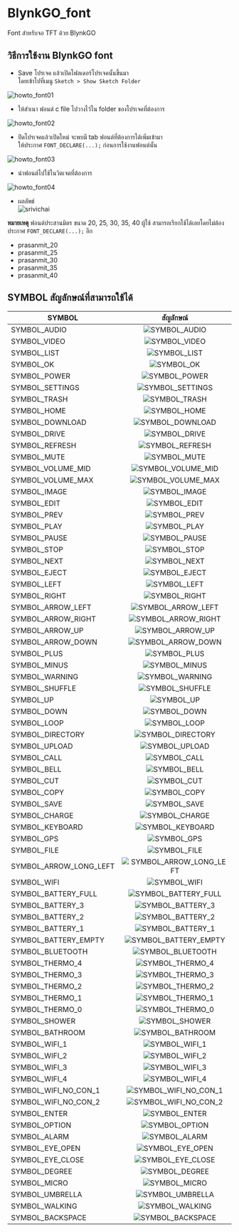 # BlynkGO_font
Font สำหรับจอ TFT ด้วย BlynkGO  

## วิธีการใช้งาน BlynkGO font
- Save โปรเจค แล้วเปิดโฟลเดอร์โปรเจคนั้นขึ้นมา  
โดยเข้าไปที่เมนู `Sketch > Show Sketch Folder`  
  
![howto_font01](https://raw.githubusercontent.com/BlynkGO/BlynkGO_font/master/images/howto_font01.png)

- ให้สำเนา  ฟอนต์ c file ไปวางไว้ใน folder ของโปรเจคที่ต้องการ 

![howto_font02](https://raw.githubusercontent.com/BlynkGO/BlynkGO_font/master/images/howto_font02.png)
  
- ปิดโปรเจคแล้วเปิดใหม่ จะพบมี tab ฟอนต์ที่ต้องการได้เพิ่มเข้ามา  
ให้ประกาศ `FONT_DECLARE(...);` ก่อนการใช้งานฟอนต์นั้น  

![howto_font03](https://raw.githubusercontent.com/BlynkGO/BlynkGO_font/master/images/howto_font03.png)  

- นำฟอนต์ไปใช้ในวิตเจตที่ต้องการ

![howto_font04](https://raw.githubusercontent.com/BlynkGO/BlynkGO_font/master/images/howto_font04.png)  

- ผลลัพธ์    
![srivichai](https://raw.githubusercontent.com/BlynkGO/BlynkGO_font/master/Eng-Thai/srivichai/srivichai_40.png) 

**หมายเหตุ** 
ฟอนต์ประสานมิตร ขนาด 20, 25, 30, 35, 40
ผู้ใช้ สามารถเรียกใช้ได้เลยโดยไม่ต้องประกาศ `FONT_DECLARE(...);` อีก
- prasanmit_20 
- prasanmit_25 
- prasanmit_30 
- prasanmit_35 
- prasanmit_40 

  
## SYMBOL สัญลักษณ์ที่สามารถใช้ได้  
|    SYMBOL              |    สัญลักษณ์                                                    |
| -------------          |      :---:                                                     |
| SYMBOL_AUDIO           | ![SYMBOL_AUDIO](./images/SYMBOL_AUDIO.png)                     |
| SYMBOL_VIDEO           | ![SYMBOL_VIDEO](./images/SYMBOL_VIDEO.png)                     |
| SYMBOL_LIST            | ![SYMBOL_LIST](./images/SYMBOL_LIST.png)                       |
| SYMBOL_OK              | ![SYMBOL_OK](./images/SYMBOL_OK.png)                           |
| SYMBOL_POWER           | ![SYMBOL_POWER](./images/SYMBOL_POWER.png)                     |
| SYMBOL_SETTINGS        | ![SYMBOL_SETTINGS](./images/SYMBOL_SETTINGS.png)               |
| SYMBOL_TRASH           | ![SYMBOL_TRASH](./images/SYMBOL_TRASH.png)                     |
| SYMBOL_HOME            | ![SYMBOL_HOME](./images/SYMBOL_HOME.png)                       |
| SYMBOL_DOWNLOAD        | ![SYMBOL_DOWNLOAD](./images/SYMBOL_DOWNLOAD.png)               |
| SYMBOL_DRIVE           | ![SYMBOL_DRIVE](./images/SYMBOL_DRIVE.png)                     |
| SYMBOL_REFRESH         | ![SYMBOL_REFRESH](./images/SYMBOL_REFRESH.png)                 |
| SYMBOL_MUTE            | ![SYMBOL_MUTE](./images/SYMBOL_MUTE.png)                       |
| SYMBOL_VOLUME_MID      | ![SYMBOL_VOLUME_MID](./images/SYMBOL_VOLUME_MID.png)           |
| SYMBOL_VOLUME_MAX      | ![SYMBOL_VOLUME_MAX](./images/SYMBOL_VOLUME_MAX.png)           |
| SYMBOL_IMAGE           | ![SYMBOL_IMAGE](./images/SYMBOL_IMAGE.png)                     |
| SYMBOL_EDIT            | ![SYMBOL_EDIT](./images/SYMBOL_EDIT.png)                       |
| SYMBOL_PREV            | ![SYMBOL_PREV](./images/SYMBOL_PREV.png)                       |
| SYMBOL_PLAY            | ![SYMBOL_PLAY](./images/SYMBOL_PLAY.png)                       |
| SYMBOL_PAUSE           | ![SYMBOL_PAUSE](./images/SYMBOL_PAUSE.png)                     |
| SYMBOL_STOP            | ![SYMBOL_STOP](./images/SYMBOL_STOP.png)                       |
| SYMBOL_NEXT            | ![SYMBOL_NEXT](./images/SYMBOL_NEXT.png)                       |
| SYMBOL_EJECT           | ![SYMBOL_EJECT](./images/SYMBOL_EJECT.png)                     |
| SYMBOL_LEFT            | ![SYMBOL_LEFT](./images/SYMBOL_LEFT.png)                       |
| SYMBOL_RIGHT           | ![SYMBOL_RIGHT](./images/SYMBOL_RIGHT.png)                     |
| SYMBOL_ARROW_LEFT      | ![SYMBOL_ARROW_LEFT](./images/SYMBOL_ARROW_LEFT.png)           |
| SYMBOL_ARROW_RIGHT     | ![SYMBOL_ARROW_RIGHT](./images/SYMBOL_ARROW_RIGHT.png)         |
| SYMBOL_ARROW_UP        | ![SYMBOL_ARROW_UP](./images/SYMBOL_ARROW_UP.png)               |
| SYMBOL_ARROW_DOWN      | ![SYMBOL_ARROW_DOWN](./images/SYMBOL_ARROW_DOWN.png)           |
| SYMBOL_PLUS            | ![SYMBOL_PLUS](./images/SYMBOL_PLUS.png)                       |
| SYMBOL_MINUS           | ![SYMBOL_MINUS](./images/SYMBOL_MINUS.png)                     |
| SYMBOL_WARNING         | ![SYMBOL_WARNING](./images/SYMBOL_WARNING.png)                 |
| SYMBOL_SHUFFLE         | ![SYMBOL_SHUFFLE](./images/SYMBOL_SHUFFLE.png)                 |
| SYMBOL_UP              | ![SYMBOL_UP](./images/SYMBOL_UP.png)                           |
| SYMBOL_DOWN            | ![SYMBOL_DOWN](./images/SYMBOL_DOWN.png)                       |
| SYMBOL_LOOP            | ![SYMBOL_LOOP](./images/SYMBOL_LOOP.png)                       |
| SYMBOL_DIRECTORY       | ![SYMBOL_DIRECTORY](./images/SYMBOL_DIRECTORY.png)             |
| SYMBOL_UPLOAD          | ![SYMBOL_UPLOAD](./images/SYMBOL_UPLOAD.png)                   |
| SYMBOL_CALL            | ![SYMBOL_CALL](./images/SYMBOL_CALL.png)                       |
| SYMBOL_BELL            | ![SYMBOL_BELL](./images/SYMBOL_BELL.png)                       |
| SYMBOL_CUT             | ![SYMBOL_CUT](./images/SYMBOL_CUT.png)                         |
| SYMBOL_COPY            | ![SYMBOL_COPY](./images/SYMBOL_COPY.png)                       |
| SYMBOL_SAVE            | ![SYMBOL_SAVE](./images/SYMBOL_SAVE.png)                       |
| SYMBOL_CHARGE          | ![SYMBOL_CHARGE](./images/SYMBOL_CHARGE.png)                   |
| SYMBOL_KEYBOARD        | ![SYMBOL_KEYBOARD](./images/SYMBOL_KEYBOARD.png)               |
| SYMBOL_GPS             | ![SYMBOL_GPS](./images/SYMBOL_GPS.png)                         |
| SYMBOL_FILE            | ![SYMBOL_FILE](./images/SYMBOL_FILE.png)                       |
| SYMBOL_ARROW_LONG_LEFT | ![SYMBOL_ARROW_LONG_LEFT](./images/SYMBOL_ARROW_LONG_LEFT.png) |
| SYMBOL_WIFI            | ![SYMBOL_WIFI](./images/SYMBOL_WIFI.png)                       |
| SYMBOL_BATTERY_FULL    | ![SYMBOL_BATTERY_FULL](./images/SYMBOL_BATTERY_FULL.png)       |
| SYMBOL_BATTERY_3       | ![SYMBOL_BATTERY_3](./images/SYMBOL_BATTERY_3.png)             |
| SYMBOL_BATTERY_2       | ![SYMBOL_BATTERY_2](./images/SYMBOL_BATTERY_2.png)             |
| SYMBOL_BATTERY_1       | ![SYMBOL_BATTERY_1](./images/SYMBOL_BATTERY_1.png)             |
| SYMBOL_BATTERY_EMPTY   | ![SYMBOL_BATTERY_EMPTY](./images/SYMBOL_BATTERY_EMPTY.png)     |
| SYMBOL_BLUETOOTH       | ![SYMBOL_BLUETOOTH](./images/SYMBOL_BLUETOOTH.png)             |
| SYMBOL_THERMO_4        | ![SYMBOL_THERMO_4](./images/SYMBOL_THERMO_4.png)               |
| SYMBOL_THERMO_3        | ![SYMBOL_THERMO_3](./images/SYMBOL_THERMO_3.png)               |
| SYMBOL_THERMO_2        | ![SYMBOL_THERMO_2](./images/SYMBOL_THERMO_2.png)               |
| SYMBOL_THERMO_1        | ![SYMBOL_THERMO_1](./images/SYMBOL_THERMO_1.png)               |
| SYMBOL_THERMO_0        | ![SYMBOL_THERMO_0](./images/SYMBOL_THERMO_0.png)               |
| SYMBOL_SHOWER          | ![SYMBOL_SHOWER](./images/SYMBOL_SHOWER.png)                   |
| SYMBOL_BATHROOM        | ![SYMBOL_BATHROOM](./images/SYMBOL_BATHROOM.png)               |
| SYMBOL_WIFI_1          | ![SYMBOL_WIFI_1](./images/SYMBOL_WIFI_1.png)                   |
| SYMBOL_WIFI_2          | ![SYMBOL_WIFI_2](./images/SYMBOL_WIFI_2.png)                   |
| SYMBOL_WIFI_3          | ![SYMBOL_WIFI_3](./images/SYMBOL_WIFI_3.png)                   |
| SYMBOL_WIFI_4          | ![SYMBOL_WIFI_4](./images/SYMBOL_WIFI_4.png)                   |
| SYMBOL_WIFI_NO_CON_1   | ![SYMBOL_WIFI_NO_CON_1](./images/SYMBOL_WIFI_NO_CON_1.png)     |
| SYMBOL_WIFI_NO_CON_2   | ![SYMBOL_WIFI_NO_CON_2](./images/SYMBOL_WIFI_NO_CON_2.png)     |
| SYMBOL_ENTER           | ![SYMBOL_ENTER](./images/SYMBOL_ENTER.png)                     |
| SYMBOL_OPTION          | ![SYMBOL_OPTION](./images/SYMBOL_OPTION.png)                   |
| SYMBOL_ALARM           | ![SYMBOL_ALARM](./images/SYMBOL_ALARM.png)                     |
| SYMBOL_EYE_OPEN        | ![SYMBOL_EYE_OPEN](./images/SYMBOL_EYE_OPEN.png)               |
| SYMBOL_EYE_CLOSE       | ![SYMBOL_EYE_CLOSE](./images/SYMBOL_EYE_CLOSE.png)             |
| SYMBOL_DEGREE          | ![SYMBOL_DEGREE](./images/SYMBOL_DEGREE.png)                   |
| SYMBOL_MICRO           | ![SYMBOL_MICRO](./images/SYMBOL_MICRO.png)                     |
| SYMBOL_UMBRELLA        | ![SYMBOL_UMBRELLA](./images/SYMBOL_UMBRELLA.png)               |
| SYMBOL_WALKING         | ![SYMBOL_WALKING](./images/SYMBOL_WALKING.png)                 |
| SYMBOL_BACKSPACE       | ![SYMBOL_BACKSPACE](./images/SYMBOL_BACKSPACE.png)             |


